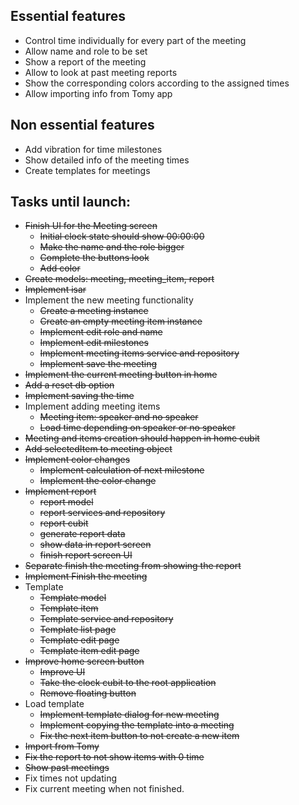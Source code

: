 ## Essential features

- Control time individually for every part of the meeting
- Allow name and role to be set
- Show a report of the meeting
- Allow to look at past meeting reports
- Show the corresponding colors according to the assigned times
- Allow importing info from Tomy app

## Non essential features

- Add vibration for time milestones
- Show detailed info of the meeting times
- Create templates for meetings


## Tasks until launch:

- ~~Finish UI for the Meeting screen~~
    - ~~Initial clock state should show 00:00:00~~
    - ~~Make the name and the role bigger~~
    - ~~Complete the buttons look~~
    - ~~Add color~~
- ~~Create models: meeting, meeting_item, report~~
- ~~Implement isar~~
- Implement the new meeting functionality
    - ~~Create a meeting instance~~
    - ~~Create an empty meeting item instance~~
    - ~~Implement edit role and name~~
    - ~~Implement edit milestones~~
    - ~~Implement meeting items service and repository~~
    - ~~Implement save the meeting~~
- ~~Implement the current meeting button in home~~
- ~~Add a reset db option~~
- ~~Implement saving the time~~
- Implement adding meeting items
    - ~~Meeting item: speaker and no speaker~~
    - ~~Load time depending on speaker or no speaker~~
- ~~Meeting and items creation should happen in home cubit~~
- ~~Add selectedItem to meeting object~~
- ~~Implement color changes~~
    - ~~Implement calculation of next milestone~~
    - ~~Implement the color change~~
- ~~Implement report~~
    - ~~report model~~
    - ~~report services and repository~~
    - ~~report cubit~~
    - ~~generate report data~~
    - ~~show data in report screen~~
    - ~~finish report screen UI~~
- ~~Separate finish the meeting from showing the report~~
- ~~Implement Finish the meeting~~
- Template
    - ~~Template model~~
    - ~~Template item~~
    - ~~Template service and repository~~
    - ~~Template list page~~
    - ~~Template edit page~~
    - ~~Template item edit page~~
- ~~Improve home screen button~~
    - ~~Improve UI~~
    - ~~Take the clock cubit to the root application~~
    - ~~Remove floating button~~
- Load template
    - ~~Implement template dialog for new meeting~~
    - ~~Implement copying the template into a meeting~~
    - ~~Fix the next item button to not create a new item~~
- ~~Import from Tomy~~
- ~~Fix the report to not show items with 0 time~~
- ~~Show past meetings~~
- Fix times not updating
- Fix current meeting when not finished.